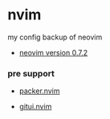 # nvim
my config backup of neovim

- [neovim version 0.7.2](https://github.com/neovim/neovim/releases/tag/v0.7.2)

### pre support
- [packer.nvim](https://github.com/wbthomason/packer.nvim)

- [gitui.nvim](https://github.com/brneor/gitui.nvim)
